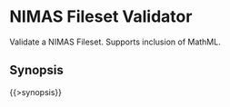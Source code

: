<link rev="dp2:doc" href="../resources/xml/nimas-fileset-validator.xpl"/>
<link rel="rdf:type" href="http://www.daisy.org/ns/pipeline/userdoc"/>
<meta property="dc:title" content="NIMAS Fileset Validator"/>

# NIMAS Fileset Validator

Validate a NIMAS Fileset. Supports inclusion of MathML.

## Synopsis

{{>synopsis}}

